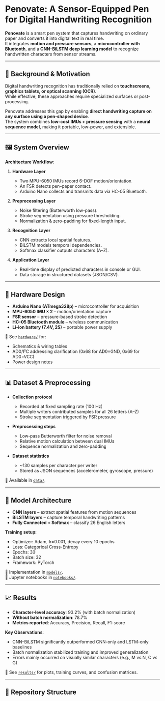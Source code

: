 # Penovate: A Sensor-Equipped Pen for Digital Handwriting Recognition

**Penovate** is a smart pen system that captures handwriting on ordinary paper and converts it into digital text in real time.  
It integrates **motion and pressure sensors**, a **microcontroller with Bluetooth**, and a **CNN–BiLSTM deep learning model** to recognize handwritten characters from sensor streams.

---

## 📌 Background & Motivation

Digital handwriting recognition has traditionally relied on **touchscreens, graphics tablets, or optical scanning (OCR)**.  
While effective, these approaches require specialized surfaces or post-processing.  

Penovate addresses this gap by enabling **direct handwriting capture on any surface using a pen-shaped device**.  
The system combines **low-cost IMUs + pressure sensing** with a **neural sequence model**, making it portable, low-power, and extensible.

---

## 🖼 System Overview

**Architecture Workflow**:

1. **Hardware Layer**  
   - Two MPU-6050 IMUs record 6-DOF motion/orientation.  
   - An FSR detects pen–paper contact.  
   - Arduino Nano collects and transmits data via HC-05 Bluetooth.  

2. **Preprocessing Layer**  
   - Noise filtering (Butterworth low-pass).  
   - Stroke segmentation using pressure thresholding.  
   - Normalization & zero-padding for fixed-length input.  

3. **Recognition Layer**  
   - CNN extracts local spatial features.  
   - BiLSTM models temporal dependencies.  
   - Softmax classifier outputs characters (A–Z).  

4. **Application Layer**  
   - Real-time display of predicted characters in console or GUI.  
   - Data storage in structured datasets (JSON/CSV).  

---

## 🔧 Hardware Design

- **Arduino Nano (ATmega328p)** – microcontroller for acquisition  
- **MPU-6050 IMU × 2** – motion/orientation capture  
- **FSR sensor** – pressure-based stroke detection  
- **HC-05 Bluetooth module** – wireless communication  
- **Li-ion battery (7.4V, 2S)** – portable power supply  

📂 See [`hardware/`](hardware) for:
- Schematics & wiring tables  
- AD0/I²C addressing clarification (0x68 for AD0=GND, 0x69 for AD0=VCC)  
- Power design notes  

---

## 📊 Dataset & Preprocessing

- **Collection protocol**  
  - Recorded at fixed sampling rate (100 Hz)  
  - Multiple writers contributed samples for all 26 letters (A–Z)  
  - Stroke segmentation triggered by FSR pressure  

- **Preprocessing steps**  
  - Low-pass Butterworth filter for noise removal  
  - Relative motion calculation between dual IMUs  
  - Sequence normalization and zero-padding  

- **Dataset statistics**  
  - ~130 samples per character per writer  
  - Stored as JSON sequences (accelerometer, gyroscope, pressure)  

📂 Available in [`data/`](data).

---

## 🤖 Model Architecture

- **CNN layers** – extract spatial features from motion sequences  
- **BiLSTM layers** – capture temporal handwriting patterns  
- **Fully Connected + Softmax** – classify 26 English letters  

**Training setup**:  
- Optimizer: Adam, lr=0.001, decay every 10 epochs  
- Loss: Categorical Cross-Entropy  
- Epochs: 30  
- Batch size: 32  
- Framework: PyTorch  

📂 Implementation in [`models/`](models).  
📓 Jupyter notebooks in [`notebooks/`](notebooks).  

---

## 📈 Results

- **Character-level accuracy**: 93.2% (with batch normalization)  
- **Without batch normalization**: 78.7%  
- **Metrics reported**: Accuracy, Precision, Recall, F1-score  

**Key Observations**:  
- CNN–BiLSTM significantly outperformed CNN-only and LSTM-only baselines  
- Batch normalization stabilized training and improved generalization  
- Errors mainly occurred on visually similar characters (e.g., M vs N, C vs G)  

📂 See [`results/`](results) for plots, training curves, and confusion matrices.

---

## 📂 Repository Structure

